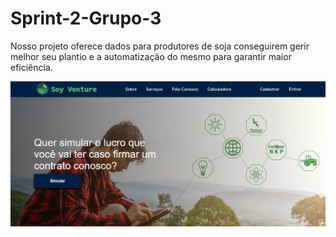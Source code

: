# Sprint-2-Grupo-3

Nosso projeto oferece dados para produtores de soja conseguirem gerir melhor seu plantio e a automatização do mesmo para garantir maior eficiência.

<img src='./public/images/readme-img.PNG'> </img>
